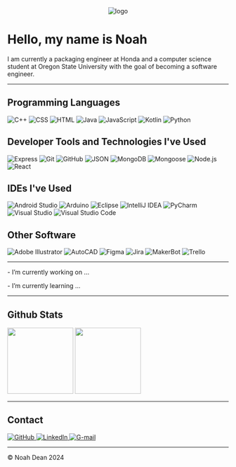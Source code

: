 <div align='center' width='100%' background-color='black'>
  <img src="https://web.engr.oregonstate.edu/~deanno/a4-deanno/android-chrome-192x192.png" alt="logo">
</div>

# Hello, my name is Noah

I am currently a packaging engineer at Honda and a computer science student at Oregon State University with the goal of becoming a software engineer.

-----

<!-- Black logo set with colorful symbols 

## Languages I Know

<p align='left'>
  <img alt="C++" src="https://img.shields.io/badge/C++-black?logo=cplusplus&logoColor=%2300599C">
  <img alt="CSS" src="https://img.shields.io/badge/CSS-black?logo=css3&logoColor=%23214CE5">
  <img alt="HTML" src="https://img.shields.io/badge/HTML-black?logo=html5&logoColor=%23E54C21">
  <img alt="JavaScript" src="https://img.shields.io/badge/JavaScript-black?logo=javascript&logoColor=%23F0DB4E">
  <img alt="Kotlin" src="https://img.shields.io/badge/Kotlin-black?logo=kotlin&logoColor=%238764FF">
  <img alt="Python" src="https://img.shields.io/badge/Python-black?logo=python&logoColor=%233C79AA">
</p>

## Developer Tools and Technologies I've Used

<p align='left'>
  <img alt="Express" src="https://img.shields.io/badge/Express-black?logo=express&logoColor=white">
  <img alt="Git" src="https://img.shields.io/badge/Git-black?logo=git&logoColor=%23F25232">
  <img alt="GitHub" src="https://img.shields.io/badge/GitHub-black?logo=github&logoColor=white"/>
  <img alt="JSON" src="https://img.shields.io/badge/JSON-black?logo=json&logoColor=%23B6B6B6">
  <img alt="MongoDB" src="https://img.shields.io/badge/MongoDB-black?logo=mongodb&logoColor=%234FB23F">
  <img alt="Mongoose" src="https://img.shields.io/badge/Mongoose-black?logo=mongoose&logoColor=%23880000">
  <img alt="Node.js" src="https://img.shields.io/badge/Node.js-black?logo=nodedotjs&logoColor=%2369B167">
  <img alt="React" src="https://img.shields.io/badge/React-black?logo=react&logoColor=%2300D8FF">
</p>

## IDEs I've Used

<p align='left'>
  <img alt="Android Studio" src="https://img.shields.io/badge/Android%20Studio-black?logo=androidstudio&logoColor=%233DDC84">
  <img alt="Arduino" src="https://img.shields.io/badge/Arduino-black?logo=arduino&logoColor=%23008184">
  <img alt="Eclipse" src="https://img.shields.io/badge/Eclipse-black?logo=eclipseide&logoColor=%23F7941E">
  <img alt="IntelliJ IDEA" src="https://img.shields.io/badge/IntelliJ%20IDEA-black?logo=intellijidea&logoColor=%23FE305D">
  <img alt="PyCharm" src="https://img.shields.io/badge/PyCharm-black?logo=pycharm&logoColor=%2320D590">
  <img alt="Visual Studio" src="https://img.shields.io/badge/Visual%20Studio-black?logo=visualstudio&logoColor=%2369207A"/>
  <img alt="Visual Studio Code" src="https://img.shields.io/badge/Visual%20Studio%20Code-black?logo=visualstudiocode&logoColor=%230179CB">
</p>

## Other Software

<p align='left'>
  <img alt="Adobe Illustrator" src="https://img.shields.io/badge/Adobe_Illustrator-black?logo=adobeillustrator&logoColor=%23FF9A00">
  <img alt="AutoCAD" src="https://img.shields.io/badge/AutoCAD-black?logo=autocad&logoColor=%23C92223">
  <img alt="Figma" src="https://img.shields.io/badge/Figma-black?logo=figma&logoColor=%239F56FD">
  <img alt="Jira" src="https://img.shields.io/badge/Jira-black?logo=jira&logoColor=%230255CF">
  <img alt="MakerBot" src="https://img.shields.io/badge/MakerBot-black?logo=makerbot&logoColor=white">
  <img alt="Trello" src="https://img.shields.io/badge/Trello-black?logo=trello&logoColor=%23008DE2">
</p>

-->

<!-- Colorful Logos -->

## Programming Languages

<p align='left'>
  <img alt="C++" src="https://img.shields.io/badge/C++-%2300599C?logo=cplusplus&logoColor=white">
  <img alt="CSS" src="https://img.shields.io/badge/CSS-%23214CE5?logo=css3&logoColor=white">
  <img alt="HTML" src="https://img.shields.io/badge/HTML-%23E54C21?logo=html5&logoColor=white">
  <img alt="Java" src="https://img.shields.io/badge/Java-%230078C1.svg?logo=openjdk&logoColor=white" >
  <img alt="JavaScript" src="https://img.shields.io/badge/JavaScript-%23F0DB4E?logo=javascript&logoColor=white">
  <img alt="Kotlin" src="https://img.shields.io/badge/Kotlin-%238764FF?logo=kotlin&logoColor=white">
  <img alt="Python" src="https://img.shields.io/badge/Python-%233C79AA?logo=python&logoColor=white">
</p>

## Developer Tools and Technologies I've Used

<p align='left'>
  <img alt="Express" src="https://img.shields.io/badge/Express-%23333333?logo=express&logoColor=white">
  <img alt="Git" src="https://img.shields.io/badge/Git-%23F25232?logo=git&logoColor=white">
  <img alt="GitHub" src="https://img.shields.io/badge/GitHub-black?logo=github&logoColor=white"/>
  <img alt="JSON" src="https://img.shields.io/badge/JSON-%234F4F4F?logo=json&logoColor=white">
  <img alt="MongoDB" src="https://img.shields.io/badge/MongoDB-%234FB23F?logo=mongodb&logoColor=white">
  <img alt="Mongoose" src="https://img.shields.io/badge/Mongoose-%23880000?logo=mongoose&logoColor=white">
  <img alt="Node.js" src="https://img.shields.io/badge/Node.js-%2369B167?logo=nodedotjs&logoColor=white">
  <img alt="React" src="https://img.shields.io/badge/React-%2300D8FF?logo=react&logoColor=white">
</p>

## IDEs I've Used

<p align='left'>
  <img alt="Android Studio" src="https://img.shields.io/badge/Android%20Studio-%233DDC84?logo=androidstudio&logoColor=white">
  <img alt="Arduino" src="https://img.shields.io/badge/Arduino-%23008184?logo=arduino&logoColor=white">
  <img alt="Eclipse" src="https://img.shields.io/badge/Eclipse-%232C2255?logo=eclipseide&logoColor=white">
  <img alt="IntelliJ IDEA" src="https://img.shields.io/badge/IntelliJ%20IDEA-%23FE305D?logo=intellijidea&logoColor=white">
  <img alt="PyCharm" src="https://img.shields.io/badge/PyCharm-%2320D590?logo=pycharm&logoColor=white">
  <img alt="Visual Studio" src="https://img.shields.io/badge/Visual%20Studio-%2369207A?logo=visualstudio&logoColor=white"/>
  <img alt="Visual Studio Code" src="https://img.shields.io/badge/Visual%20Studio%20Code-%230179CB?logo=visualstudiocode&logoColor=white">
</p>

## Other Software

<p align='left'>
  <img alt="Adobe Illustrator" src="https://img.shields.io/badge/Adobe_Illustrator-%23FF9A00?logo=adobeillustrator&logoColor=white">
  <img alt="AutoCAD" src="https://img.shields.io/badge/AutoCAD-%23C92223?logo=autocad&logoColor=white">
  <img alt="Figma" src="https://img.shields.io/badge/Figma-%239F56FD?logo=figma&logoColor=white">
  <img alt="Jira" src="https://img.shields.io/badge/Jira-%230255CF?logo=jira&logoColor=white">
  <img alt="MakerBot" src="https://img.shields.io/badge/MakerBot-black?logo=makerbot&logoColor=white">
  <img alt="Trello" src="https://img.shields.io/badge/Trello-%23008DE2?logo=trello&logoColor=white">
</p>

-----

<p>
- I’m currently working on ...
</p>
<p>
- I’m currently learning ...
</p>

-----

## Github Stats

<div display='left'>
  <img height='150px' src="https://github-readme-stats.vercel.app/api/top-langs?username=nohabean&show_icons=true&hide_border=true&locale=en&layout=compact&theme=tokyonight"/>
  <img height='150px' src="https://github-readme-streak-stats.herokuapp.com/?user=nohabean&hide_border=true&theme=tokyonight&&fire=FF801F&currStreakNum=FFBE69&currStreakLabel=FFBE69"/>
</div>

<!-- contributions graph [![Noah's github activity graph](https://github-readme-activity-graph.vercel.app/graph?username=nohabean&custom_title=Contributions&hide_border=true&theme=tokyo-night)](https://github.com/nohabean/github-readme-activity-graph) -->

-----

## Contact
<p>
  <a href='https://github.com/nohabean'>
    <img alt="GitHub" src="https://img.shields.io/badge/GitHub-black?logo=github&logoColor=white">
  </a>
  <a href='https://www.linkedin.com/in/noah-dean/'>
    <img alt="LinkedIn" src="https://img.shields.io/badge/LinkedIn-%230366C3?logo=linkedin&logoColor=white">
  </a>
  <a href='mailto:noahdean927@gmail.com'>
    <img alt="G-mail" src="https://img.shields.io/badge/Gmail-%23EA4235?logo=gmail&logoColor=white">
  </a>
</p>

-----

<p>&copy; Noah Dean 2024</p>
